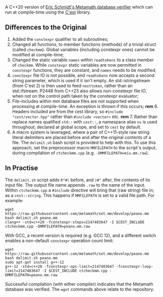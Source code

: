 A C++20 version of [Eric Schmidt's Metamath database
verifier](http://us.metamath.org/downloads/checkmm.cpp) which can run at
compile-time using the [C'est](https://github.com/pkeir/cest) library.

## Differences to the Original

1. Added the `constexpr` qualifier to all subroutines;
2. Changed all functions, to member functions (methods) of a trivial struct (called `checkmm`). Global variables (including constexpr ones) cannot be modified at compile-time;
3. Changed the static variable `names` within `readtokens` to a class member of `checkmm`. While `constexpr` static variables are now permitted in `constexpr` functions, they are constant, and `names` needs to be modified;
4. `constexpr` file IO is not possible, and `readtokens` now accepts a second string parameter, which is used if it isn't empty. An std::istringstream (from C'est 2) is then used to feed `nexttoken`, rather than an std::ifstream. P2448 from C++23 also allows non-constexpr file IO, when not on the control path taken by the constexpr evaluator;
5. File-includes within mm database files are not supported when processing at compile-time. An exception is thrown if this occurs;
**rem** 6. Headers included are from the cest library, so `#include "cest/vector.hpp"` rather than `#include <vector>` etc.
**rem** 7. Rather than replace names qualified `std::` with `cest::`, a namespace alias `ns` is used throughout; declared at global scope, and set to `cest` by default.
8. A macro system is leveraged, where a pair of C++11-style raw string literal delimiters are placed before and after the original contents of a file. The `delimit.sh` bash script is provided to help with this. To use this approach, set the preprocessor macro `MMFILEPATH` to the script's output, during compilation of `ctcheckmm.cpp` (e.g. `-DMMFILEPATH=miu.mm.raw`).

## In Practise

The `delimit.sh` script adds `R"#(` before, and `)#"` after, the
contents of its input file. The output file name appends `.raw` to the name of
the input. Within `ctcheckmm.cpp` a `#include` directive will bring that (raw
string) file in; as a `cest::string`. This happens if `MMFILEPATH` is set to a
valid file path. For example:

```
wget https://raw.githubusercontent.com/metamath/set.mm/develop/peano.mm
bash delimit.sh peano.mm
clang++ -std=c++20 -fconstexpr-steps=2147483647 -I $CEST_INCLUDE ctcheckmm.cpp -DMMFILEPATH=peano.mm.raw
```

With GCC, a recent version is required (e.g. GCC 12), and a different switch
enables a non-default `constexpr` operation count limit:

```
wget https://raw.githubusercontent.com/metamath/set.mm/develop/peano.mm
bash delimit.sh peano.mm
sudo apt-get install g++-12
g++-12 -std=c++20 -fconstexpr-ops-limit=2147483647 -fconstexpr-loop-limit=2147483647 -I $CEST_INCLUDE ctcheckmm.cpp -DMMFILEPATH=peano.mm.raw
```

Successful compilation (with either compiler) indicates that the Metamath
database was verified. The `wget` commands above relate to the
[](https://github.com/metamath/set.mm) repository.
